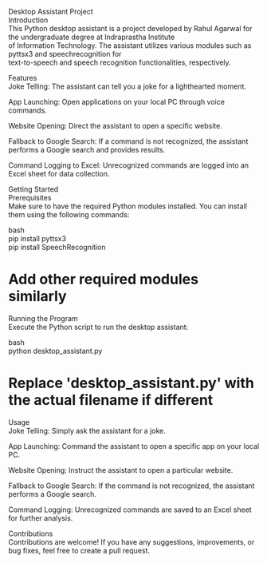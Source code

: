 Desktop Assistant Project<br>
Introduction<br>
This Python desktop assistant is a project developed by Rahul Agarwal for the undergraduate degree at Indraprastha Institute<br> of Information Technology. The assistant utilizes various modules such as pyttsx3 and speechrecognition for<br> text-to-speech and speech recognition functionalities, respectively.

Features<br>
Joke Telling: The assistant can tell you a joke for a lighthearted moment.<br>

App Launching: Open applications on your local PC through voice commands.<br>

Website Opening: Direct the assistant to open a specific website.<br>

Fallback to Google Search: If a command is not recognized, the assistant performs a Google search and provides results.<br>

Command Logging to Excel: Unrecognized commands are logged into an Excel sheet for data collection.<br>

Getting Started<br>
Prerequisites<br>
Make sure to have the required Python modules installed. You can install them using the following commands:<br>

bash<br>
pip install pyttsx3<br>
pip install SpeechRecognition<br>
# Add other required modules similarly<br>
Running the Program<br>
Execute the Python script to run the desktop assistant:<br>

bash<br>
python desktop_assistant.py<br>
# Replace 'desktop_assistant.py' with the actual filename if different<br>
Usage<br>
Joke Telling: Simply ask the assistant for a joke.<br>

App Launching: Command the assistant to open a specific app on your local PC.<br>

Website Opening: Instruct the assistant to open a particular website.<br>

Fallback to Google Search: If the command is not recognized, the assistant performs a Google search.<br>

Command Logging: Unrecognized commands are saved to an Excel sheet for further analysis.<br>

Contributions<br>
Contributions are welcome! If you have any suggestions, improvements, or bug fixes, feel free to create a pull request.<br>

